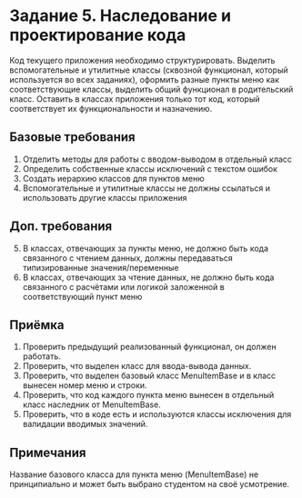 # Задание 5. Наследование и проектирование кода

Код текущего приложения необходимо структурировать. Выделить вспомогательные и утилитные классы (сквозной функционал, который используется во всех заданиях), оформить разные пункты меню как соответствующие классы, выделить общий функционал в родительский класс. Оставить в классах приложения только тот код, который соответствует их функциональности и назначению.

## Базовые требования

1. Отделить методы для работы с вводом-выводом в отдельный класс
2. Определить собственные классы исключений с текстом ошибок
3. Создать иерархию классов для пунктов меню
4. Вспомогательные и утилитные классы не должны ссылаться и использовать другие классы приложения

## Доп. требования

5. В классах, отвечающих за пункты меню, не должно быть кода связанного с чтением данных, должны передаваться типизированные значения/переменные
6. В классах, отвечающих за чтение данных, не должно быть кода связанного с расчётами или логикой заложенной в соответствующий пункт меню

## Приёмка

1. Проверить предыдущий реализованный функционал, он должен работать.
2. Проверить, что выделен класс для ввода-вывода данных.
3. Проверить, что выделен базовый класс MenuItemBase и в класс вынесен номер меню и строки.
4. Проверить, что код каждого пункта меню вынесен в отдельный класс наследник от MenuItemBase.
5. Проверить, что в коде есть и используются классы исключения для валидации вводимых значений.

## Примечания

Название базового класса для пункта меню (MenuItemBase) не принципиально и может быть выбрано студентом на своё усмотрение.
